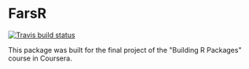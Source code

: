 # FarsR

  <!-- badges: start -->
  [![Travis build status](https://travis-ci.org/joaojcorreia/FarsR.svg?branch=master)](https://travis-ci.org/joaojcorreia/FarsR)
  <!-- badges: end -->

This package was built for the final project of the "Building R Packages" course in Coursera.
